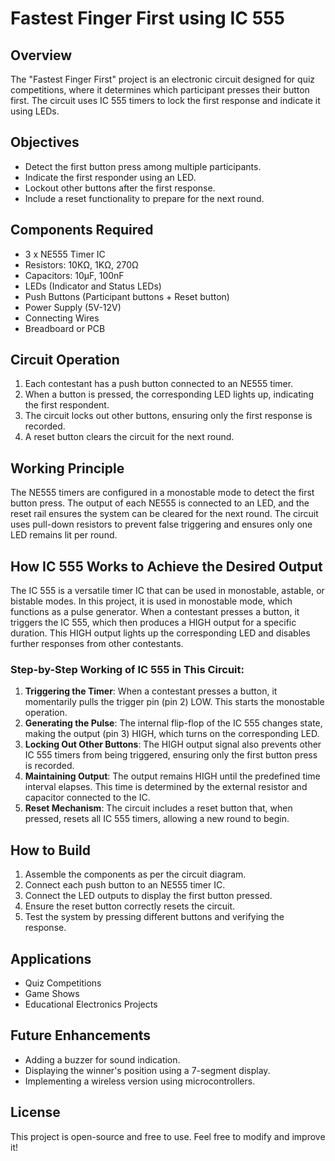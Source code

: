 # Fastest Finger First using IC 555

## Overview
The "Fastest Finger First" project is an electronic circuit designed for quiz competitions, where it determines which participant presses their button first. The circuit uses IC 555 timers to lock the first response and indicate it using LEDs.

## Objectives
- Detect the first button press among multiple participants.
- Indicate the first responder using an LED.
- Lockout other buttons after the first response.
- Include a reset functionality to prepare for the next round.

## Components Required
- 3 x NE555 Timer IC
- Resistors: 10KΩ, 1KΩ, 270Ω
- Capacitors: 10µF, 100nF
- LEDs (Indicator and Status LEDs)
- Push Buttons (Participant buttons + Reset button)
- Power Supply (5V-12V)
- Connecting Wires
- Breadboard or PCB

## Circuit Operation
1. Each contestant has a push button connected to an NE555 timer.
2. When a button is pressed, the corresponding LED lights up, indicating the first respondent.
3. The circuit locks out other buttons, ensuring only the first response is recorded.
4. A reset button clears the circuit for the next round.

## Working Principle
The NE555 timers are configured in a monostable mode to detect the first button press. The output of each NE555 is connected to an LED, and the reset rail ensures the system can be cleared for the next round. The circuit uses pull-down resistors to prevent false triggering and ensures only one LED remains lit per round.

## How IC 555 Works to Achieve the Desired Output
The IC 555 is a versatile timer IC that can be used in monostable, astable, or bistable modes. In this project, it is used in monostable mode, which functions as a pulse generator. When a contestant presses a button, it triggers the IC 555, which then produces a HIGH output for a specific duration. This HIGH output lights up the corresponding LED and disables further responses from other contestants.

### Step-by-Step Working of IC 555 in This Circuit:
1. **Triggering the Timer**: When a contestant presses a button, it momentarily pulls the trigger pin (pin 2) LOW. This starts the monostable operation.
2. **Generating the Pulse**: The internal flip-flop of the IC 555 changes state, making the output (pin 3) HIGH, which turns on the corresponding LED.
3. **Locking Out Other Buttons**: The HIGH output signal also prevents other IC 555 timers from being triggered, ensuring only the first button press is recorded.
4. **Maintaining Output**: The output remains HIGH until the predefined time interval elapses. This time is determined by the external resistor and capacitor connected to the IC.
5. **Reset Mechanism**: The circuit includes a reset button that, when pressed, resets all IC 555 timers, allowing a new round to begin.

## How to Build
1. Assemble the components as per the circuit diagram.
2. Connect each push button to an NE555 timer IC.
3. Connect the LED outputs to display the first button pressed.
4. Ensure the reset button correctly resets the circuit.
5. Test the system by pressing different buttons and verifying the response.

## Applications
- Quiz Competitions
- Game Shows
- Educational Electronics Projects

## Future Enhancements
- Adding a buzzer for sound indication.
- Displaying the winner's position using a 7-segment display.
- Implementing a wireless version using microcontrollers.

## License
This project is open-source and free to use. Feel free to modify and improve it!

